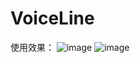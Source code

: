 # VoiceLine
使用效果：
![image](https://github.com/ws123/VoiceLine/blob/master/line.gif)
![image](https://github.com/ws123/VoiceLine/blob/master/line.gif)

